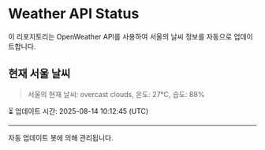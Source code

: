 
# Weather API Status

이 리포지토리는 OpenWeather API를 사용하여 서울의 날씨 정보를 자동으로 업데이트합니다.

## 현재 서울 날씨
> 서울의 현재 날씨: overcast clouds, 온도: 27°C, 습도: 88%

⏳ 업데이트 시간: 2025-08-14 10:12:45 (UTC)

---
자동 업데이트 봇에 의해 관리됩니다.
